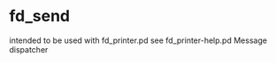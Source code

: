 # fd_send 



 

 

intended to be used with fd_printer.pd
see fd_printer-help.pd
Message dispatcher


 
